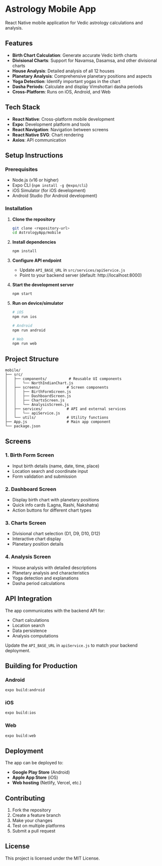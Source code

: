 # Astrology Mobile App

React Native mobile application for Vedic astrology calculations and analysis.

## Features

- **Birth Chart Calculation**: Generate accurate Vedic birth charts
- **Divisional Charts**: Support for Navamsa, Dasamsa, and other divisional charts
- **House Analysis**: Detailed analysis of all 12 houses
- **Planetary Analysis**: Comprehensive planetary positions and aspects
- **Yoga Detection**: Identify important yogas in the chart
- **Dasha Periods**: Calculate and display Vimshottari dasha periods
- **Cross-Platform**: Runs on iOS, Android, and Web

## Tech Stack

- **React Native**: Cross-platform mobile development
- **Expo**: Development platform and tools
- **React Navigation**: Navigation between screens
- **React Native SVG**: Chart rendering
- **Axios**: API communication

## Setup Instructions

### Prerequisites
- Node.js (v16 or higher)
- Expo CLI (`npm install -g @expo/cli`)
- iOS Simulator (for iOS development)
- Android Studio (for Android development)

### Installation

1. **Clone the repository**
   ```bash
   git clone <repository-url>
   cd AstrologyApp/mobile
   ```

2. **Install dependencies**
   ```bash
   npm install
   ```

3. **Configure API endpoint**
   - Update `API_BASE_URL` in `src/services/apiService.js`
   - Point to your backend server (default: http://localhost:8000)

4. **Start the development server**
   ```bash
   npm start
   ```

5. **Run on device/simulator**
   ```bash
   # iOS
   npm run ios
   
   # Android
   npm run android
   
   # Web
   npm run web
   ```

## Project Structure

```
mobile/
├── src/
│   ├── components/          # Reusable UI components
│   │   └── NorthIndianChart.js
│   ├── screens/            # Screen components
│   │   ├── BirthFormScreen.js
│   │   ├── DashboardScreen.js
│   │   ├── ChartsScreen.js
│   │   └── AnalysisScreen.js
│   ├── services/           # API and external services
│   │   └── apiService.js
│   └── utils/              # Utility functions
├── App.js                  # Main app component
└── package.json
```

## Screens

### 1. Birth Form Screen
- Input birth details (name, date, time, place)
- Location search and coordinate input
- Form validation and submission

### 2. Dashboard Screen
- Display birth chart with planetary positions
- Quick info cards (Lagna, Rashi, Nakshatra)
- Action buttons for different chart types

### 3. Charts Screen
- Divisional chart selection (D1, D9, D10, D12)
- Interactive chart display
- Planetary position details

### 4. Analysis Screen
- House analysis with detailed descriptions
- Planetary analysis and characteristics
- Yoga detection and explanations
- Dasha period calculations

## API Integration

The app communicates with the backend API for:
- Chart calculations
- Location search
- Data persistence
- Analysis computations

Update the `API_BASE_URL` in `apiService.js` to match your backend deployment.

## Building for Production

### Android
```bash
expo build:android
```

### iOS
```bash
expo build:ios
```

### Web
```bash
expo build:web
```

## Deployment

The app can be deployed to:
- **Google Play Store** (Android)
- **Apple App Store** (iOS)
- **Web hosting** (Netlify, Vercel, etc.)

## Contributing

1. Fork the repository
2. Create a feature branch
3. Make your changes
4. Test on multiple platforms
5. Submit a pull request

## License

This project is licensed under the MIT License.